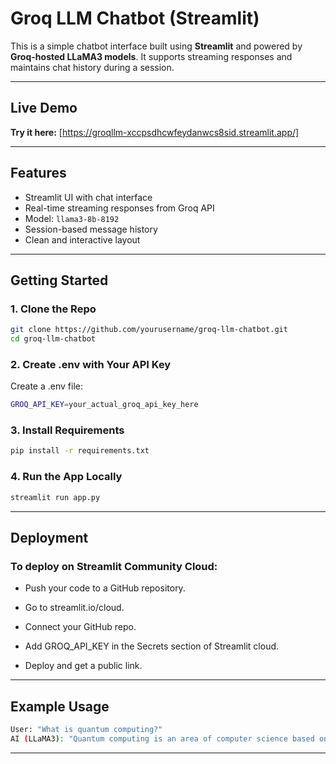 # Groq LLM Chatbot (Streamlit)

This is a simple chatbot interface built using **Streamlit** and powered by **Groq-hosted LLaMA3 models**. It supports streaming responses and maintains chat history during a session.

---

## Live Demo

**Try it here:** 
[https://groqllm-xccpsdhcwfeydanwcs8sid.streamlit.app/]


---

## Features

- Streamlit UI with chat interface
- Real-time streaming responses from Groq API
- Model: `llama3-8b-8192`
- Session-based message history
- Clean and interactive layout

---

## Getting Started

### 1. Clone the Repo

```bash
git clone https://github.com/yourusername/groq-llm-chatbot.git
cd groq-llm-chatbot
```

### 2. Create .env with Your API Key

Create a .env file:
```bash
GROQ_API_KEY=your_actual_groq_api_key_here
```

### 3. Install Requirements

```bash
pip install -r requirements.txt
```

### 4. Run the App Locally

```bash
streamlit run app.py
```

---


## Deployment

### To deploy on Streamlit Community Cloud:

- Push your code to a GitHub repository.


- Go to streamlit.io/cloud.


- Connect your GitHub repo.


- Add GROQ_API_KEY in the Secrets section of Streamlit cloud.


- Deploy and get a public link.



---



## Example Usage
```bash
User: "What is quantum computing?"
AI (LLaMA3): "Quantum computing is an area of computer science based on quantum theory..."
```


---